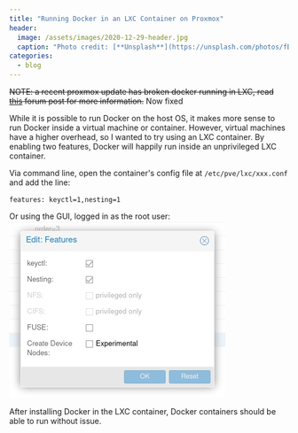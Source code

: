 ```yaml
---
title: "Running Docker in an LXC Container on Proxmox"
header:
  image: /assets/images/2020-12-29-header.jpg
  caption: "Photo credit: [**Unsplash**](https://unsplash.com/photos/fBZOVyF-96w)"
categories:
  - blog
---
```


~~NOTE: a recent proxmox update has broken docker running in LXC, read [this](https://forum.proxmox.com/threads/docker-in-lxc-l%C3%A4uft-nicht-mehr.83651/) forum post for more information.~~ Now fixed

While it is possible to run Docker on the host OS, it makes more sense to run Docker inside a virtual machine or container. However, virtual machines have a higher overhead, so I wanted to try using an LXC container. By enabling two features, Docker will happily run inside an unprivileged LXC container.

Via command line, open the container's config file at `/etc/pve/lxc/xxx.conf` and add the line:

```
features: keyctl=1,nesting=1
```

Or using the GUI, logged in as the root user:
![Proxmox GUI](/assets/images/2020-12-29-proxmox.jpg)

After installing Docker in the LXC container, Docker containers should be able to run without issue.
